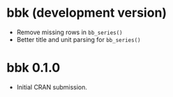 # bbk (development version)

* Remove missing rows in `bb_series()`
* Better title and unit parsing for `bb_series()`

# bbk 0.1.0

* Initial CRAN submission.
